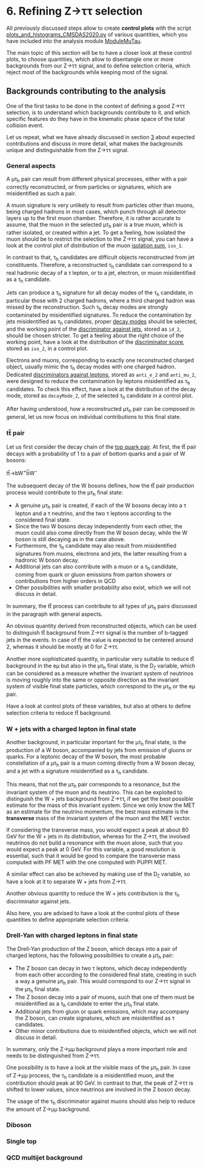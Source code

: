 # 6. Refining Z&rarr;&tau;&tau; selection

All previously discussed steps allow to create **control plots** with the script
[plots_and_histograms_CMSDAS2020.py](../../Plotter/plots_and_histograms_CMSDAS2020.py) of various quantities, which you have included into the analysis module
[ModuleMuTau](../../PicoProducer/python/analysis/CMSDAS2020/ModuleMuTau.py).

The main topic of this section will be to have a closer look at these control plots, to choose quantities, which allow to disentangle one or more backgrounds from
our Z&rarr;&tau;&tau; signal, and to define selection criteria, which reject most of the backgrounds while keeping most of the signal.

## Backgrounds contributing to the analysis

One of the first tasks to be done in the context of defining a good Z&rarr;&tau;&tau; selection, is to understand which backgrounds contribute to it, and which specific
features do they have in the kinematic phase space of the total collision event.

Let us repeat, what we have already discussed in section [3](preselection.md#processes-contributing-to-a-z%CF%84%CF%84-final-state) about expected contributions and discuss
in more detail, what makes the backgrounds unique and distinguishable from the Z&rarr;&tau;&tau; signal.

### General aspects

A &mu;&tau;<sub>h</sub> pair can result from different physical processes, either with a pair correctly reconstructed,
or from particles or signatures, which are misidentified as such a pair.

A muon signature is very unlikely to result from particles other than muons, being charged hadrons
in most cases, which punch through all detector layers up to the first muon chamber. Therefore, it is rather accurate to assume, that the muon in the selected
&mu;&tau;<sub>h</sub> pair is a true muon, which is rather isolated, or created within a jet. To get a feeling, how isolated the muon should be to restrict the
selection to the Z&rarr;&tau;&tau; signal, you can have a look at the control plot of distribution of the muon
[isolation sum](https://github.com/ArturAkh/TauFW/blob/master/PicoProducer/python/analysis/CMSDAS2020/ModuleMuTau.py#L182), `iso_1`.

In contrast to that, &tau;<sub>h</sub> candidates are difficult objects reconstructed from jet constituents. Therefore, a reconstructed &tau;<sub>h</sub> candidate can
correspond to a real hadronic decay of a &tau; lepton, or to a jet, electron, or muon misidentified as a &tau;<sub>h</sub> candidate.

Jets can produce a &tau;<sub>h</sub> signature for all decay modes of the &tau;<sub>h</sub> candidate, in particular those with 2 charged hadrons, where a third
charged hadron was missed by the reconstruction. Such &tau;<sub>h</sub> decay modes are strongly contaminated by misidentified signatures. To reduce the contamination
by jets misidentified as &tau;<sub>h</sub> candidates, proper
[decay modes](../../PicoProducer/python/analysis/CMSDAS2020/ModuleMuTau.py#L124) should be selected,
and the working point of the [discriminator against jets](../../PicoProducer/python/analysis/CMSDAS2020/ModuleMuTau.py#L127), stored as `id_2`, should
be chosen stricter. To get a feeling about the right choice of the working point, have a look at the distribution of the
[discriminator score](../../PicoProducer/python/analysis/CMSDAS2020/ModuleMuTau.py#L190), stored as `iso_2`, in a control plot.

Electrons and muons, corresponding to exactly one reconstructed charged object, usually mimic the &tau;<sub>h</sub> decay modes with one charged hadron. Dedicated
[discriminators against leptons](../../PicoProducer/python/analysis/CMSDAS2020/ModuleMuTau.py#L127), stored as `anti_e_2` and `anti_mu_2`,
were designed to reduce the contamination by leptons
misidentified as &tau;<sub>h</sub> candidates. To check this effect, have a look at the distribution of the decay mode, stored as `decayMode_2`, of the selected
&tau;<sub>h</sub> candidate in a control plot.

After having understood, how a reconstructed &mu;&tau;<sub>h</sub> pair can be composed in general, let us now focus on individual contributions to this final state.

### tt&#773; pair

Let us first consider the decay chain of the [top quark pair](https://pdg.lbl.gov/2020/reviews/rpp2020-rev-top-quark.pdf).
At first, the tt&#773; pair decays with a probability of 1 to a pair of bottom quarks and a pair of W bosons:

tt&#773;&rarr;bW<sup>&plus;</sup>b&#773;W<sup>&minus;</sup>

The subsequent decay of the W bosons defines, how the tt&#773; pair production process would contribute to the &mu;&tau;<sub>h</sub> final state:

* A genuine &mu;&tau;<sub>h</sub> pair is created, if each of the W bosons decay into a &tau; lepton and a &tau; neutrino, and the two &tau; leptons according to the considered
final state.
* Since the two W bosons decay independently from each other, the muon could also come directly from the W boson decay, while the W boson is still decaying as in the case above.
* Furthermore, the &tau;<sub>h</sub> candidate may also result from misidentified signatures from muons, electrons and jets, the latter resulting from a hadronic W boson
decay.
* Additional jets can also contribute with a muon or a &tau;<sub>h</sub> candidate, coming from quark or gluon emissions from parton showers or contributions
from higher orders in QCD
* Other possibilities with smaller probability also exist, which we will not discuss in detail.

In summary, the tt&#773; process can contribute to all types of &mu;&tau;<sub>h</sub> pairs discussed in the paragraph with general aspects.

An obvious quantity derived from reconstructed objects, which can be used to distinguish tt&#773; background from Z&rarr;&tau;&tau; signal is the number of b-tagged
jets in the events. In case of tt&#773; the value is expected to be centered around 2, whereas it should be mostly at 0 for Z&rarr;&tau;&tau;.

Another more sophisticated quantity, in particular very suitable to reduce tt&#773; background in the e&mu; but also in the &mu;&tau;<sub>h</sub> final state,
is the D<sub>&zeta;</sub> variable,
which can be considered as a measure whether the invariant system of neutrinos is moving roughly into the same or opposite direction as the invariant system of visible
final state particles, which correspond to the &mu;&tau;<sub>h</sub> or the e&mu; pair.

Have a look at control plots of these variables, but also at others to define selection criteria to reduce tt&#773; background.

### W + jets with a charged lepton in final state

Another background, in particular important for the &mu;&tau;<sub>h</sub> final state, is the production of a W boson, accompanied by jets from emission of gluons or quarks.
For a leptonic decay of the W boson, the most probable constellation of a &mu;&tau;<sub>h</sub> pair is a muon coming directly from a W boson decay, and a jet with
a signature misidentified as a &tau;<sub>h</sub> candidate.

This means, that not the &mu;&tau;<sub>h</sub> pair corresponds to a resonance, but the invariant system of the muon and its neutrino. This can be exploited
to distinguish the W + jets background from Z&rarr;&tau;&tau;, if we get the best possible estimate for the mass of this invariant system. Since we only know
the MET as an estimate for the neutrino momentum, the best mass estimate is the **transverse** mass of the invariant system
of the muon and the MET vector.

If considering the transverse mass, you would expect a peak at about 80 GeV for the W + jets in its distribution, whereas for the Z&rarr;&tau;&tau;, the involved neutrinos
do not build a resonance with the muon alone, such that you would expect a peak at 0 GeV. For this variable, a good resolution is essential, such that it would be good
to compare the transverse mass computed with PF MET with the one computed with PUPPI MET.

A similar effect can also be achieved by making use of the D<sub>&zeta;</sub> variable, so have a look at it to separate W + jets from Z&rarr;&tau;&tau;.

Another obvious quantity to reduce the W + jets contribution is the &tau;<sub>h</sub> discriminator against jets.

Also here, you are advised to have a look at the control plots of these quantities to define appropriate selection criteria.

### Drell-Yan with charged leptons in final state

The Drell-Yan production of the Z boson, which decays into a pair of charged leptons, has the following possibilities to create a &mu;&tau;<sub>h</sub> pair:

* The Z boson can decay in two &tau; leptons, which decay independently from each other according to the considered final state, creating in such a way a genuine
 &mu;&tau;<sub>h</sub> pair. This would correspond to our Z&rarr;&tau;&tau; signal in the &mu;&tau;<sub>h</sub> final state.
* The Z boson decay into a pair of muons, such that one of them must be misidentified as a &tau;<sub>h</sub> candidate to enter the &mu;&tau;<sub>h</sub> final state.
* Additional jets from gluon or quark emissions, which may accompany the Z boson, can create signatures, which are misidentified as &tau; candidates.
* Other minor contributions due to misidentified objects, which we will not discuss in detail.

In summary, only the Z&rarr;&mu;&mu; background plays a more important role and needs to be distinguished from Z&rarr;&tau;&tau;.

One possibility is to have a look
at the visible mass of the &mu;&tau;<sub>h</sub> pair. In case of Z&rarr;&mu;&mu; process, the &tau;<sub>h</sub> candidate is a misidentified muon, and the contribution
should peak at 90 GeV. In contrast to that, the peak of Z&rarr;&tau;&tau; is shifted to lower values, since neutrinos are involved in the Z boson decay.

The usage of the &tau;<sub>h</sub> discriminator against muons should also help to reduce the amount of Z&rarr;&mu;&mu; background.

### Diboson

### Single top

### QCD multijet background
